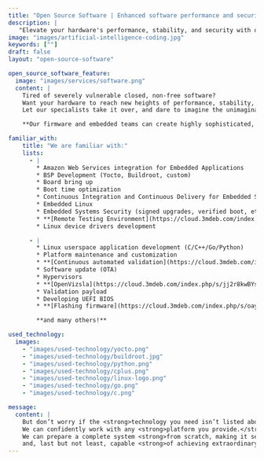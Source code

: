 ```yaml
---
title: "Open Source Software | Enhanced software performance and security."
description: |
   "Elevate your hardware's performance, stability, and security with open-source firmware and embedded solutions, liberating you from vulnerable closed software."
image: "images/artificial-intelligence-coding.jpg"
keywords: [""]
draft: false
layout: "open-source-software"

open_source_software_feature:
  image: "images/services/software.png"
  content: |
    Tired of severely vulnerable closed, non-free software?
    Want your hardware to reach new heights of performance, stability, and security?
    Let our specialists take it over, and dare to imagine the unimaginable.

    **Our firmware and embedded teams can create highly sophisticated, custom solutions for your hardware.**

familiar_with:
    title: "We are familiar with:"
    lists:
      - |
        * Amazon Web Services integration for Embedded Applications
        * BSP Development (Yocto, Buildroot, custom)
        * Board bring up
        * Boot time optimization
        * Continuous Integration and Continuous Delivery for Embedded Systems
        * Embedded Linux
        * Embedded Systems Security (signed upgrades, verified boot, etc.)
        * **[Remote Testing Environment](https://cloud.3mdeb.com/index.php/s/HArgg8jrDmASWGp)**
        * Linux device drivers development

      - |
        * Linux userspace application development (C/C++/Go/Python)
        * Platform maintenance and customization
        * **[Continuous automated validation](https://cloud.3mdeb.com/index.php/s/ZibPXHjnkHfd7ne)**
        * Software update (OTA)
        * Hypervisors
        * **[OpenVizsla](https://cloud.3mdeb.com/index.php/s/jj2r8kwBYsNBgEW)**
        * Validation payload
        * Developing UEFI BIOS
        * **[Flashing firmware](https://cloud.3mdeb.com/index.php/s/oayEC3bScC9mP6Q)**

        **and many others!**

used_technology:
  images:
    - "images/used-technology/yocto.png"
    - "images/used-technology/buildroot.jpg"
    - "images/used-technology/python.png"
    - "images/used-technology/cplus.png"
    - "images/used-technology/linux-logo.png"
    - "images/used-technology/go.png"
    - "images/used-technology/c.png"

message:
  content: |
    But don’t worry if the <strong>technology you need isn’t listed above.</strong><br>
    We can confidently work with any <strong>platform you provide.</strong><br>
    We can prepare a complete system <strong>from scratch, making it secure, stable,</strong><br>
    and, last but not least, capable <strong>of achieving extraordinary performance.</strong><br>
---
```


